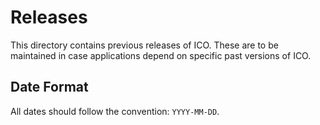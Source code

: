 # Releases
This directory contains previous releases of ICO. These are to be maintained in case applications depend on specific past versions of ICO.

## Date Format
All dates should follow the convention: `YYYY-MM-DD`.
